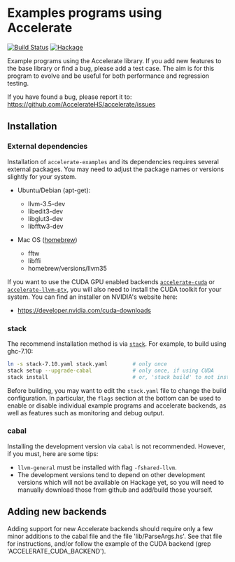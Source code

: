 Examples programs using Accelerate
==================================

[![Build Status](https://travis-ci.org/AccelerateHS/accelerate-examples.svg?branch=master)](https://travis-ci.org/AccelerateHS/accelerate-examples)
[![Hackage](https://img.shields.io/hackage/v/accelerate-examples.svg)](https://hackage.haskell.org/package/accelerate-examples)

Example programs using the Accelerate library. If you add new features to the
base library or find a bug, please add a test case. The aim is for this program
to evolve and be useful for both performance and regression testing.

If you have found a bug, please report it to:
https://github.com/AccelerateHS/accelerate/issues


Installation
------------

### External dependencies

Installation of `accelerate-examples` and its dependencies requires several
external packages. You may need to adjust the package names or versions slightly
for your system.

  * Ubuntu/Debian (apt-get):
    - llvm-3.5-dev
    - libedit3-dev
    - libglut3-dev
    - libfftw3-dev

  * Mac OS ([homebrew](http://brew.sh/index.html))
    - fftw
    - libffi
    - homebrew/versions/llvm35

If you want to use the CUDA GPU enabled backends
[`accelerate-cuda`](https://github.com/AccelerateHS/accelerate-cuda) or
[`accelerate-llvm-ptx`](https://github.com/AccelerateHS/accelerate-llvm), you
will also need to install the CUDA toolkit for your system. You can find an
installer on NVIDIA's website here:

  * https://developer.nvidia.com/cuda-downloads


### stack

The recommend installation method is via [`stack`](http://haskellstack.org). For
example, to build using ghc-7.10:

```bash
ln -s stack-7.10.yaml stack.yaml        # only once
stack setup --upgrade-cabal             # only once, if using CUDA
stack install                           # or, 'stack build' to not install the executables globally
```

Before building, you may want to edit the `stack.yaml` file to change the build
configuration. In particular, the `flags` section at the bottom can be used to
enable or disable individual example programs and accelerate backends, as well
as features such as monitoring and debug output.


### cabal

Installing the development version via `cabal` is not recommended. However, if
you must, here are some tips:

  * `llvm-general` must be installed with flag `-fshared-llvm`.
  * The development versions tend to depend on other development versions which
    will not be available on Hackage yet, so you will need to manually download
    those from github and add/build those yourself.


Adding new backends
-------------------

Adding support for new Accelerate backends should require only a few minor
additions to the cabal file and the file 'lib/ParseArgs.hs'. See that file for
instructions, and/or follow the example of the CUDA backend (grep
'ACCELERATE_CUDA_BACKEND').

